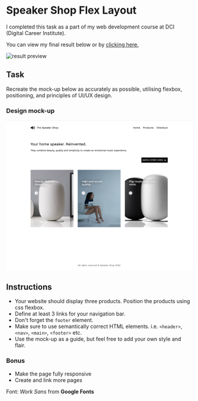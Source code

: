 # Speaker Shop Flex Layout
I completed this task as a part of my web development course at DCI (Digital Career Institute).

You can view my final result below or by [clicking here.](https://www.google.de/)

![result preview](./images/result-preview.gif "preview of the result")

## Task

Recreate the mock-up below as accurately as possible, utilising flexbox, positioning, and principles of UI/UX design.


### Design mock-up

![design](./images/mockup.png)

## Instructions
- Your website should display three products. Position the products using css flexbox.
- Define at least 3 links for your navigation bar.
- Don't forget the `footer` element.
- Make sure to use semantically correct HTML elements. i.e. `<header>`, `<nav>`, `<main>`, `<footer>` etc.
- Use the mock-up as a guide, but feel free to add your own style and flair.

### Bonus

- Make the page fully responsive
- Create and link more pages

Font: *Work Sans* from **Google Fonts**